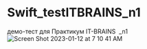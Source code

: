 # Swift_testITBRAINS_n1
демо-тест для Практикум IT-BRAINS  _n1
![Screen Shot 2023-01-12 at 7 10 41 AM](https://user-images.githubusercontent.com/105235692/211983511-6a0770d4-9581-4803-914a-4c3ba323a095.png)
